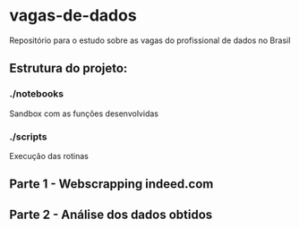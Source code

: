 # vagas-de-dados
Repositório para o estudo sobre as vagas do profissional de dados no Brasil

## Estrutura do projeto:

### ./notebooks

Sandbox com as funções desenvolvidas

### ./scripts

Execução das rotinas

## Parte 1 - Webscrapping indeed.com

## Parte 2 - Análise dos dados obtidos